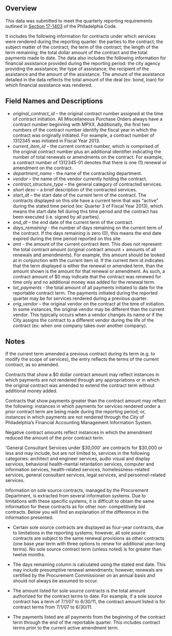 ## Overview

This data was submitted to meet the quarterly reporting requirements outlined in  [Section 17-1403](http://phillycode.org/17-1403/) of the Philadelphia Code. 

It includes the following information for contracts under which services were rendered during the reporting quarter: the parties to the contract; the subject matter of the contract; the term of the contract; the length of the term remaining; the total dollar amount of the contract and the total payments made to date. The data also includes the following information for financial assistance provided during the reporting period: the city agency providing the assistance; the type of assistance; the recipient of the assistance and the amount of the assistance. The amount of the assistance detailed in the data reflects the total amount of the deal (ex: bond, loan) for which financial assistance was rendered. 

## Field Names and Descriptions

* *original_contract_id* – the original contract number assigned at the time of contract initiation.  All Miscellaneous Purchase Orders always have a contract number beginning with MPXX.  Additionally, the first two numbers of the contract number identify the fiscal year in which the contract was originally initiated.  For example, a contract number of 1312345 was initiated in Fiscal Year 2013.
* *current_item_id* – the current contract number, which is comprised of the original contract number plus an additional identifier indicating the number of total renewals or amendments on the contract.  For example, a contract number of 1312345-01 denotes that there is one (1) renewal or amendment on the contract. 
* *department_name*  - the name of the contracting department.
* *vendor* – the name of the vendor currently holding the contract.
* *contract_structure_type* – the general category of contracted services. 
* *short desc* – a brief description of the contracted services. 
* *start_dt* – the start date of the current term of the contract.  The contracts displayed on this site have a current term that was “active” during the stated time period (ex: Quarter 3 of Fiscal Year 2013), which means the start date fell during this time period and the contract has been executed (i.e. signed by all parties). 
* *end_dt* – the end date of the current term of the contract.
* *days_remaining*  - the number of days remaining on the current term of the contract.  If the days remaining is zero (0), this means the end date expired during the time period reported on this site
* *amt* - the amount of the current contract item.  This does not represent the total contract amount (original contract amount + amounts of all renewals and amendments).  For example, this amount should be looked at in conjunction with the current item id.  If the current item id indicates that the term displayed is either the renewal or amended term, than the amount shown is the amount for that renewal or amendment.  As such, a contract amount of $0 may indicate that the contract was renewed for time only and no additional money was added for the renewal term. 
* *tot_payments* -  the total amount of all payments initiated to date for the reportable contract term.  The payments initiated during the reported quarter may be for services rendered during a previous quarter.
* *orig_vendor* – the original vendor on the contract at the time of initiation.  In some instances, the original vendor may be different than the current vendor.   This typically occurs when a vendor changes its name or if the City assigns the contract to a different vendor during the life of the contract (ex:  when one company takes over another company).


## Notes

If the current term amended a previous contract during its term (e.g. to modify the scope of services), the entry reflects the terms of the current contract, as so amended.

Contracts that show a $0 dollar contract amount may reflect instances in which payments are not rendered through any appropriations or in which the original contract was amended to extend the contract term without additional money added.

Contracts that show payments greater than the contract amount may reflect the following: instances in which payments for services rendered under a prior contract term are being made during the reporting period; or, instances in which payments are not rendered through the City of Philadelphia’s Financial Accounting Management Information System.

Negative contract amounts reflect instances in which the amendment reduced the amount of the prior contract term.

'General Consultant Services under $30,000' are contracts for $30,000 or less and may include, but are not limited to, services in the following categories: architect and engineer services, audio visual and display services, behavioral health-mental retardation services, computer and information services, health-related services, homelessness-related services, general consultant services, legal services, and personnel-related services.

Information on sole source contracts, managed by the Procurement Department, is extracted from several information systems. Due to limitations with these specific systems, it is difficult to obtain the same information for these contracts as for other non- competitively bid contracts. Below you will find an explanation of the difference in the information presented.

* Certain sole source contracts are displayed as four-year contracts, due to limitations in the reporting systems; however, all sole source contracts are subject to the same renewal provisions as other contracts (one base year term with three options to renew for additional year-long terms). No sole source contract term (unless noted) is for greater than twelve months.

* The days remaining column is calculated using the stated end date. This may include presumptive renewal amendments; however, renewals are certified by the Procurement Commissioner on an annual basis and should not always be assumed to occur.

* The amount listed for sole source contracts is the total amount authorized for the contract terms to date. For example, if a sole source contract has a term of 7/1/07 to 6/30/11, the contract amount listed is for contract terms from 7/1/07 to 6/30/11.

* The payments listed are all payments from the beginning of the contract term through the end of the reportable quarter. This includes contract terms prior to the current active amendment term.
